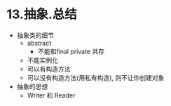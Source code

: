 # 13.抽象.总结

* 抽象类的细节
  * abstract 
    * 不能和final private 共存
  * 不能实例化
  * 可以有构造方法
  * 可以没有构造方法\(用私有构造\), 则不让你创建对象
* 抽象的思想
  * Writer 和 Reader

